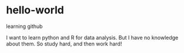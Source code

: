 # hello-world
learning github

I want to learn python and R for data analysis.
But I have no knowledge about them.
So study hard, and then work hard!
